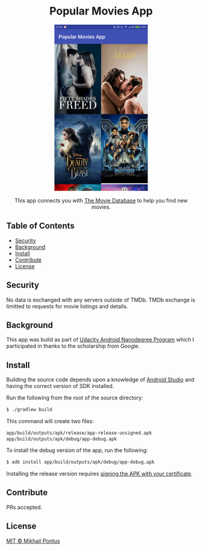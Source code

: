 <h1 align="center">Popular Movies App</h1>

<p align="center">
  <img src="https://github.com/mpontus/PopularMoviesApp/raw/master/media/banner.jpg" alt="Banner image" height="440" />
</p>

<p align="center">This app connects you with <a href="https://www.themoviedb.org/">The Movie Database</a> to help you find new movies.</center>

## Table of Contents

- [Security](#security)
- [Background](#background)
- [Install](#install)
- [Contribute](#contribute)
- [License](#license)

## Security

No data is exchanged with any servers outside of TMDb. TMDb exchange is limitted to requests for movie listings and details.

## Background

This app was build as part of [Udacity Android Nanodegree Program](https://www.udacity.com/course/android-developer-nanodegree-by-google--nd801) which I participated in thanks to the scholarship from Google.

## Install

Building the source code depends upon a knowledge of [Android Studio](https://developer.android.com/studio/index.html) and having the correct version of SDK installed.

Run the following from the root of the source directory:

```bash
$ ./gradlew build
```

This command will create two files:

```
app/build/outputs/apk/release/app-release-unsigned.apk
app/build/outputs/apk/debug/app-debug.apk
```

To install the debug version of the app, run the following:

```bash
$ adb install app/build/outputs/apk/debug/app-debug.apk
```

Installing the release version requires [signing the APK with your certificate](https://developer.android.com/studio/publish/app-signing.html). 

## Contribute

PRs accepted.

## License

[MIT © Mikhail Pontus](./LICENSE)

